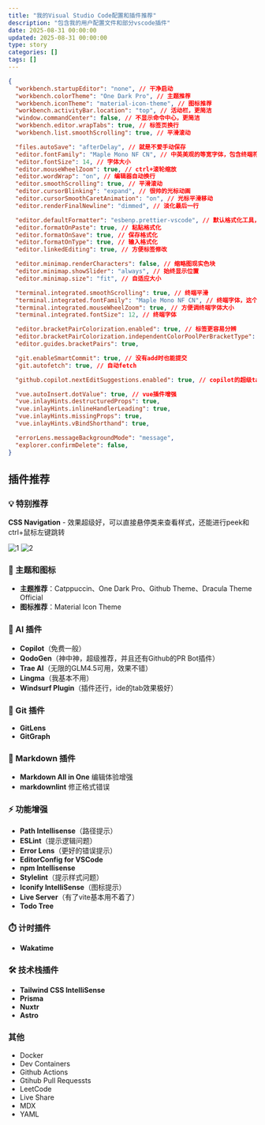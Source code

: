 ```yaml
---
title: "我的Visual Studio Code配置和插件推荐"
description: "包含我的用户配置文件和部分vscode插件"
date: 2025-08-31 00:00:00
updated: 2025-08-31 00:00:00
type: story
categories: []
tags: []
---
```


```json
{
  "workbench.startupEditor": "none", // 干净启动
  "workbench.colorTheme": "One Dark Pro", // 主题推荐
  "workbench.iconTheme": "material-icon-theme", // 图标推荐
  "workbench.activityBar.location": "top", // 活动栏，更简洁
  "window.commandCenter": false, // 不显示命令中心，更简洁
  "workbench.editor.wrapTabs": true, // 标签页换行
  "workbench.list.smoothScrolling": true, // 平滑滚动

  "files.autoSave": "afterDelay", // 就是不爱手动保存
  "editor.fontFamily": "Maple Mono NF CN", // 中英美观的等宽字体，包含终端符号
  "editor.fontSize": 14, // 字体大小
  "editor.mouseWheelZoom": true, // ctrl+滚轮缩放
  "editor.wordWrap": "on", // 编辑器自动换行
  "editor.smoothScrolling": true, // 平滑滚动
  "editor.cursorBlinking": "expand", // 很帅的光标动画
  "editor.cursorSmoothCaretAnimation": "on", // 光标平滑移动
  "editor.renderFinalNewline": "dimmed", // 淡化最后一行

  "editor.defaultFormatter": "esbenp.prettier-vscode", // 默认格式化工具，在没有项目配置时默认开箱即用
  "editor.formatOnPaste": true, // 粘贴格式化
  "editor.formatOnSave": true, // 保存格式化
  "editor.formatOnType": true, // 输入格式化
  "editor.linkedEditing": true, // 方便标签修改

  "editor.minimap.renderCharacters": false, // 缩略图现实色块
  "editor.minimap.showSlider": "always", // 始终显示位置
  "editor.minimap.size": "fit", // 自适应大小

  "terminal.integrated.smoothScrolling": true, // 终端平滑
  "terminal.integrated.fontFamily": "Maple Mono NF CN", // 终端字体，这个包含图标
  "terminal.integrated.mouseWheelZoom": true, // 方便调终端字体大小
  "terminal.integrated.fontSize": 12, // 终端字体

  "editor.bracketPairColorization.enabled": true, // 标签更容易分辨
  "editor.bracketPairColorization.independentColorPoolPerBracketType": true,
  "editor.guides.bracketPairs": true,

  "git.enableSmartCommit": true, // 没有add时也能提交
  "git.autofetch": true, // 自动fetch

  "github.copilot.nextEditSuggestions.enabled": true, // copilot的超级tab

  "vue.autoInsert.dotValue": true, // vue插件增强
  "vue.inlayHints.destructuredProps": true,
  "vue.inlayHints.inlineHandlerLeading": true,
  "vue.inlayHints.missingProps": true,
  "vue.inlayHints.vBindShorthand": true,

  "errorLens.messageBackgroundMode": "message",
  "explorer.confirmDelete": false,
}
```

## 插件推荐

### 💡 特别推荐

**CSS Navigation** - 效果超级好，可以直接悬停类来查看样式，还能进行peek和ctrl+鼠标左键跳转

![1](https://img.shenley.top/QQ20250831-135458.png)
![2](https://img.shenley.top/QQ20250831-135516.png)

### 🎨 主题和图标

- **主题推荐**：Catppuccin、One Dark Pro、Github Theme、Dracula Theme Official
- **图标推荐**：Material Icon Theme

### 🤖 AI 插件

- **Copilot**（免费一般）
- **QodoGen**（神中神，超级推荐，并且还有Github的PR Bot插件）
- **Trae AI**（无限的GLM4.5可用，效果不错）
- **Lingma**（我基本不用）
- **Windsurf Plugin**（插件还行，ide的tab效果极好）

### 🔧 Git 插件

- **GitLens**
- **GitGraph**

### 📝 Markdown 插件

- **Markdown All in One** 编辑体验增强
- **markdownlint** 修正格式错误

### ⚡ 功能增强

- **Path Intellisense**（路径提示）
- **ESLint**（提示逻辑问题）
- **Error Lens**（更好的错误提示）
- **EditorConfig for VSCode**
- **npm Intellisense**
- **Stylelint**（提示样式问题）
- **Iconify IntelliSense**（图标提示）
- **Live Server**（有了vite基本用不着了）
- **Todo Tree**

### ⏱️ 计时插件

- **Wakatime**

### 🛠️ 技术栈插件

- **Tailwind CSS IntelliSense**
- **Prisma**
- **Nuxtr**
- **Astro**

### 其他

- Docker
- Dev Containers
- Github Actions
- Gtihub Pull Requessts
- LeetCode
- Live Share
- MDX
- YAML
